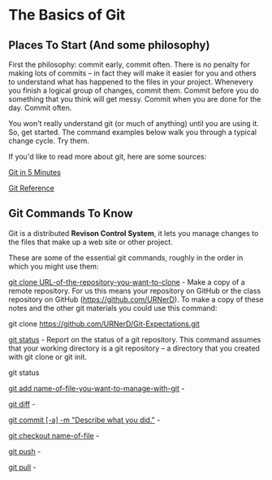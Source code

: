 # The Basics of Git

## Places To Start (And some philosophy)

First the philosophy: commit early, commit often. There is no penalty for making lots of commits – in fact they will make it easier for you and others to understand what has happened to the files in your project. Whenevery you finish a logical group of changes, commit them. Commit before you do something that you think will get messy. Commit when you are done for the day. Commit often.

You won't really understand git (or much of anything) until you are using it. So, get started. The command examples below walk you through a typical change cycle. Try them.

If you'd like to read more about git, here are some sources:

[Git in 5 Minutes](http://classic.scottr.org/presentations/git-in-5-minutes/)

[Git Reference](http://gitref.org/index.html)

## Git Commands To Know

Git is a distributed **Revison Control System**, it lets you manage changes to the files that make up a web site or other project.

These are some of the essential git commands, roughly in the order in which you might use them:

[git clone URL-of-the-repository-you-want-to-clone](http://gitref.org/creating/#clone) - Make a copy of a remote repository. For us this means your repository on GitHub or the class repository on GitHub (https://github.com/URNerD). To make a copy of these notes and the other git materials you could use this command:

git clone https://github.com/URNerD/Git-Expectations.git

[git status](http://gitref.org/basic/#status) - Report on the status of a git repository. This command assumes that your working directory is a git repository – a directory that you created with git clone or git init.

git status

[git add name-of-file-you-want-to-manage-with-git](http://gitref.org/basic/#add) -

[git diff](http://gitref.org/basic/#diff) - 

[git commit [-a] -m "Describe what you did."](http://gitref.org/basic/#commit) -

[git checkout name-of-file](http://gitref.org/branching/#branch) -

[git push](http://gitref.org/remotes/#push) -

[git pull](http://gitref.org/remotes/#push) -